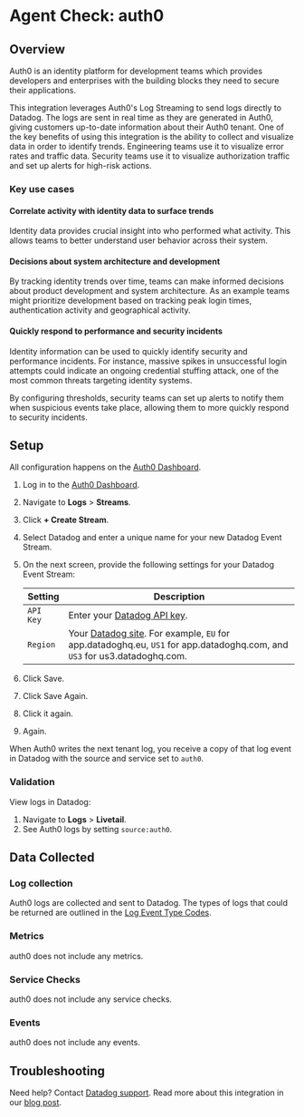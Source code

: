 # Agent Check: auth0

## Overview

Auth0 is an identity platform for development teams which provides developers and enterprises with the building blocks they need to secure their applications.


This integration leverages Auth0's Log Streaming to send logs directly to Datadog. The logs are sent in real time as they are generated in Auth0, giving customers up-to-date information about their Auth0 tenant. One of the key benefits of using this integration is the ability to collect and visualize data in order to identify trends. Engineering teams use it to visualize error rates and traffic data. Security teams use it to visualize authorization traffic and set up alerts for high-risk actions.

### Key use cases

#### Correlate activity with identity data to surface trends

Identity data provides crucial insight into who performed what activity. This allows teams to better understand user behavior across their system.

#### Decisions about system architecture and development

By tracking identity trends over time, teams can make informed decisions about product development and system architecture. As an example teams might prioritize development based on tracking peak login times, authentication activity and geographical activity.

####  Quickly respond to performance and security incidents

Identity information can be used to quickly identify security and performance incidents. For instance, massive spikes in unsuccessful login attempts could indicate an ongoing credential stuffing attack, one of the most common threats targeting identity systems.

By configuring thresholds, security teams can set up alerts to notify them when suspicious events take place, allowing them to more quickly respond to security incidents.

## Setup

All configuration happens on the [Auth0 Dashboard][2]. 

1. Log in to the [Auth0 Dashboard][2].
2. Navigate to **Logs** > **Streams**.
3. Click **+ Create Stream**.
4. Select Datadog and enter a unique name for your new Datadog Event Stream.
5. On the next screen, provide the following settings for your Datadog Event Stream:


    | Setting     	   | Description                                                |
    | ---------------- | ---------------------------------------------------------- |
    | `API Key`        | Enter your [Datadog API key][4]. 							|
    | `Region` 		     | Your [Datadog site][7]. For example, `EU` for app.datadoghq.eu, `US1` for app.datadoghq.com, and `US3` for us3.datadoghq.com. |

	
6. Click Save.
7. Click Save Again.
8. Click it again.
9. Again.

When Auth0 writes the next tenant log, you receive a copy of that log event in Datadog with the source and service set to `auth0`.

### Validation

View logs in Datadog:

1. Navigate to **Logs** > **Livetail**.
2. See Auth0 logs by setting `source:auth0`.

## Data Collected

### Log collection

Auth0 logs are collected and sent to Datadog. The types of logs that could be returned are outlined in the [Log Event Type Codes][5].

### Metrics

auth0 does not include any metrics.

### Service Checks

auth0 does not include any service checks.

### Events

auth0 does not include any events.

## Troubleshooting

Need help? Contact [Datadog support][1].
Read more about this integration in our [blog post][6].

[1]: https://docs.datadoghq.com/help/
[2]: https://manage.auth0.com
[4]: /organization-settings/api-keys
[5]: https://auth0.com/docs/logs/references/log-event-type-codes
[6]: https://www.datadoghq.com/blog/monitor-auth0-with-datadog/
[7]: https://docs.datadoghq.com/getting_started/site/
